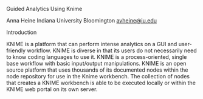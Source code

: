 Guided Analytics Using Knime

Anna Heine 
Indiana University Bloomington 
avheine@iu.edu

Introduction

KNIME is a platform that can perform intense analytics on a GUI and user-friendly workflow. KNIME is diverse in that its users do not necessarily need to know coding languages to use it. KNIME is a process-oriented, single base workflow with basic input/output manipulations. KNIME is an open source platform that uses thousands of its documented nodes within the node repository for use in the Knime workbench. The collection of nodes that creates a KNIME workbench is able to be executed locally or within the KNIME web portal on its own server. 
